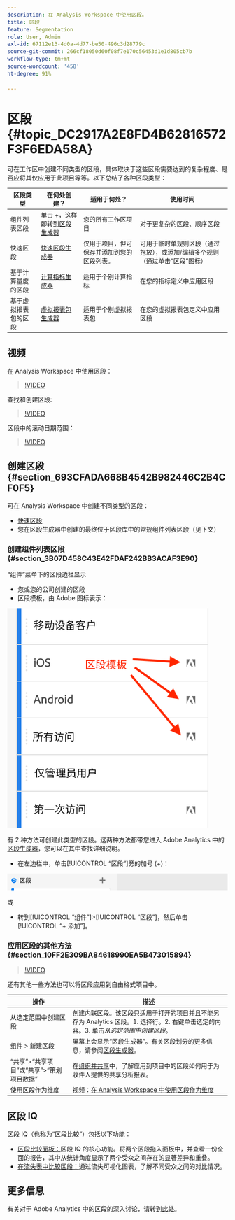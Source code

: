 ```yaml
---
description: 在 Analysis Workspace 中使用区段。
title: 区段
feature: Segmentation
role: User, Admin
exl-id: 67112e13-4d0a-4d77-be50-496c3d28779c
source-git-commit: 266cf18050d60f08f7e170c56453d1e1d805cb7b
workflow-type: tm+mt
source-wordcount: '458'
ht-degree: 91%

---
```



# 区段 {#topic_DC2917A2E8FD4B62816572F3F6EDA58A}

可在工作区中创建不同类型的区段，具体取决于这些区段需要达到的复杂程度、是否应将其仅应用于此项目等等。以下总结了各种区段类型：

| 区段类型 | 在何处创建？ | 适用于何处？ | 使用时间 |
| --- | --- | --- | --- |
| 组件列表区段 | 单击 +，这样即转到[区段生成器](/help/components/segmentation/segmentation-workflow/seg-build.md) | 您的所有工作区项目 | 对于更复杂的区段、顺序区段 |
| 快速区段 | [快速区段生成器](/help/analyze/analysis-workspace/components/segments/quick-segments.md) | 仅用于项目，但可保存并添加到您的区段列表。 | 可用于临时单规则区段（通过拖放），或添加/编辑多个规则（通过单击“区段”图标） |
| 基于计算量度的区段 | [计算指标生成器](https://experienceleague.adobe.com/docs/analytics/components/calculated-metrics/calcmetric-workflow/metrics-with-segments.html?lang=zh-Hans) | 适用于个别计算指标 | 在您的指标定义中应用区段 |
| 基于虚拟报表包的区段 | [虚拟报表包生成器](https://experienceleague.adobe.com/docs/analytics/components/virtual-report-suites/vrs-workflow/vrs-create.html?lang=zh-Hans) | 适用于个别虚拟报表包 | 在您的虚拟报表包定义中应用区段 |

## 视频

在 Analysis Workspace 中使用区段：

>[!VIDEO](https://video.tv.adobe.com/v/23977/?quality=12)

查找和创建区段:

>[!VIDEO](https://video.tv.adobe.com/v/334092/?quality=12)

区段中的滚动日期范围：

>[!VIDEO](https://video.tv.adobe.com/v/25403/?quality=12)

## 创建区段 {#section_693CFADA668B4542B982446C2B4CF0F5}

可在 Analysis Workspace 中创建不同类型的区段：

* [快速区段](/help/analyze/analysis-workspace/components/segments/quick-segments.md)
* 您在区段生成器中创建的最终位于区段库中的常规组件列表区段（见下文）

### 创建组件列表区段 {#section_3B07D458C43E42FDAF242BB3ACAF3E90}

“组件”菜单下的区段边栏显示
* 您或您的公司创建的区段
* 区段模板，由 Adobe 图标表示：

![](assets/segment_icons.png)

有 2 种方法可创建此类型的区段。这两种方法都带您进入 Adobe Analytics 中的[区段生成器](/help/components/segmentation/segmentation-workflow/seg-build.md)，您可以在其中查找详细说明。

* 在左边栏中，单击[!UICONTROL “区段”]旁的加号 (+)：

![](assets/create-seg.png)

或

* 转到[!UICONTROL “组件”]>[!UICONTROL “区段”]，然后单击[!UICONTROL “+ 添加”]。


### 应用区段的其他方法 {#section_10FF2E309BA84618990EA5B473015894}

>[!VIDEO](https://video.tv.adobe.com/v/30994/?quality=12)

还有其他一些方法也可以将区段应用到自由格式项目中。

| 操作 | 描述 |
|--- |--- |
| 从选定范围中创建区段 | 创建内联区段。该区段只适用于打开的项目并且不能另存为 Analytics 区段。1. 选择行。2. 右键单击选定的内容。3. 单击&#x200B;*从选定范围中创建区段*。 |
| 组件 > 新建区段 | 屏幕上会显示“区段生成器”。有关区段划分的更多信息，请参阅[区段生成器](https://experienceleague.adobe.com/docs/analytics/components/segmentation/segmentation-workflow/seg-build.html?lang=zh-Hans)。 |
| “共享”>“共享项目”或“共享”>“策划项目数据” | 在[组织并共享](https://experienceleague.adobe.com/docs/analytics/analyze/analysis-workspace/curate-share/curate.html?lang=zh-Hans#concept_4A9726927E7C44AFA260E2BB2721AFC6)中，了解应用到项目中的区段如何用于为收件人提供的共享分析报表。 |
| 使用区段作为维度 | 视频：[在 Analysis Workspace 中使用区段作为维度](https://experienceleague.adobe.com/docs/analytics-learn/tutorials/analysis-workspace/applying-segments/using-segments-as-dimensions-in-analysis-workspace.html?lang=zh-Hans) |

## 区段 IQ

区段 IQ（也称为“区段比较”）包括以下功能：

* [区段比较面板：](/help/analyze/analysis-workspace/c-panels/c-segment-comparison/segment-comparison.md)区段 IQ 的核心功能。将两个区段拖入面板中，并查看一份全面的报告，其中从统计角度显示了两个受众之间存在的显著差异和重叠。
* [在流失表中比较区段：](/help/analyze/analysis-workspace/visualizations/fallout/compare-segments-fallout.md)通过流失可视化图表，了解不同受众之间的对比情况。

## 更多信息

有关对于 Adobe Analytics 中的区段的深入讨论，请转到[此处](/help/components/segmentation/seg-overview.md)。
